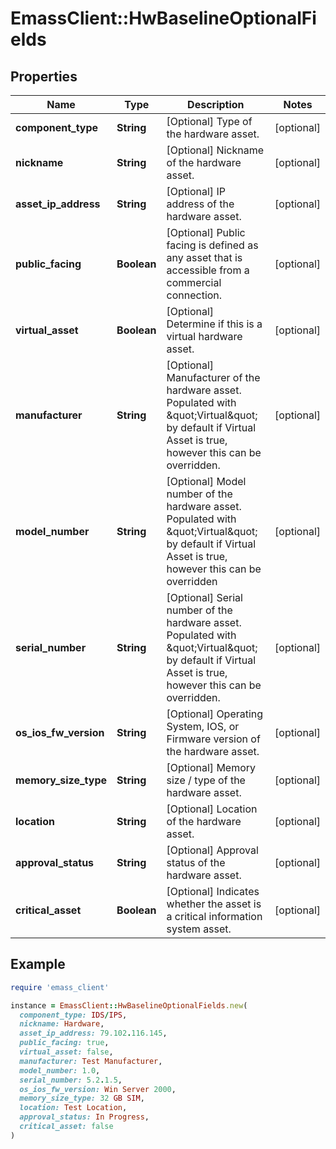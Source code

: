 # EmassClient::HwBaselineOptionalFields

## Properties

| Name | Type | Description | Notes |
| ---- | ---- | ----------- | ----- |
| **component_type** | **String** | [Optional] Type of the hardware asset. | [optional] |
| **nickname** | **String** | [Optional] Nickname of the hardware asset. | [optional] |
| **asset_ip_address** | **String** | [Optional] IP address of the hardware asset. | [optional] |
| **public_facing** | **Boolean** | [Optional] Public facing is defined as any asset that is accessible from a commercial connection. | [optional] |
| **virtual_asset** | **Boolean** | [Optional] Determine if this is a virtual hardware asset. | [optional] |
| **manufacturer** | **String** | [Optional] Manufacturer of the hardware asset. Populated with \&quot;Virtual\&quot; by default if Virtual Asset is true, however this can be overridden. | [optional] |
| **model_number** | **String** | [Optional] Model number of the hardware asset. Populated with \&quot;Virtual\&quot; by default if Virtual Asset is true, however this can be overridden | [optional] |
| **serial_number** | **String** | [Optional] Serial number of the hardware asset. Populated with \&quot;Virtual\&quot; by default if Virtual Asset is true, however this can be overridden. | [optional] |
| **os_ios_fw_version** | **String** | [Optional] Operating System, IOS, or Firmware version of the hardware asset. | [optional] |
| **memory_size_type** | **String** | [Optional] Memory size / type of the hardware asset. | [optional] |
| **location** | **String** | [Optional] Location of the hardware asset. | [optional] |
| **approval_status** | **String** | [Optional] Approval status of the hardware asset. | [optional] |
| **critical_asset** | **Boolean** | [Optional] Indicates whether the asset is a critical information system asset. | [optional] |

## Example

```ruby
require 'emass_client'

instance = EmassClient::HwBaselineOptionalFields.new(
  component_type: IDS/IPS,
  nickname: Hardware,
  asset_ip_address: 79.102.116.145,
  public_facing: true,
  virtual_asset: false,
  manufacturer: Test Manufacturer,
  model_number: 1.0,
  serial_number: 5.2.1.5,
  os_ios_fw_version: Win Server 2000,
  memory_size_type: 32 GB SIM,
  location: Test Location,
  approval_status: In Progress,
  critical_asset: false
)
```

